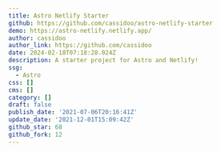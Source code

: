 ```yaml
---
title: Astro Netlify Starter
github: https://github.com/cassidoo/astro-netlify-starter
demo: https://astro-netlify.netlify.app/
author: cassidoo
author_link: https://github.com/cassidoo
date: 2024-02-18T07:18:28.024Z
description: A starter project for Astro and Netlify!
ssg:
  - Astro
css: []
cms: []
category: []
draft: false
publish_date: '2021-07-06T20:16:41Z'
update_date: '2021-12-01T15:09:42Z'
github_star: 68
github_fork: 12
---
```

